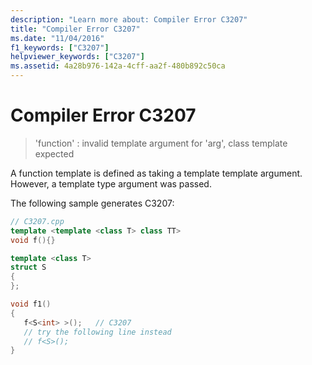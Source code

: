 ```yaml
---
description: "Learn more about: Compiler Error C3207"
title: "Compiler Error C3207"
ms.date: "11/04/2016"
f1_keywords: ["C3207"]
helpviewer_keywords: ["C3207"]
ms.assetid: 4a28b976-142a-4cff-aa2f-480b892c50ca
---
```

# Compiler Error C3207

> 'function' : invalid template argument for 'arg', class template expected

A function template is defined as taking a template template argument. However, a template type argument was passed.

The following sample generates C3207:

```cpp
// C3207.cpp
template <template <class T> class TT>
void f(){}

template <class T>
struct S
{
};

void f1()
{
   f<S<int> >();   // C3207
   // try the following line instead
   // f<S>();
}
```
